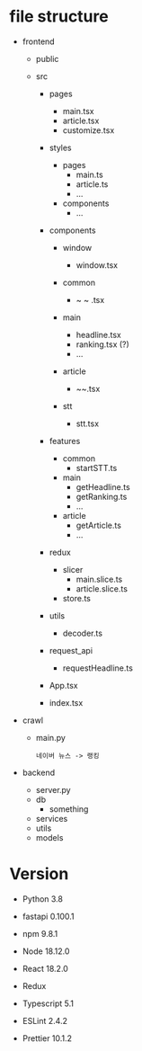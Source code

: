 # file structure

- frontend

  - public
  - src

    - pages

      - main.tsx
      - article.tsx
      - customize.tsx

    - styles

      - pages
        - main.ts
        - article.ts
        - ...
      - components
        - ...

    - components

      - window

        - window.tsx

      - common

        - ~ ~ .tsx

      - main

        - headline.tsx
        - ranking.tsx (?)
        - ...

      - article

        - ~~.tsx

      - stt
        - stt.tsx

    - features

      - common
        - startSTT.ts
      - main
        - getHeadline.ts
        - getRanking.ts
        - ...
      - article
        - getArticle.ts
        - ...

    - redux

      - slicer
        - main.slice.ts
        - article.slice.ts
      - store.ts

    - utils

      - decoder.ts

    - request_api

      - requestHeadline.ts

    - App.tsx
    - index.tsx

- crawl

  - main.py
    ```
    네이버 뉴스 -> 랭킹
    ```

- backend
  - server.py
  - db
    - something
  - services
  - utils
  - models

# Version

- Python 3.8
- fastapi 0.100.1

- npm 9.8.1
- Node 18.12.0
- React 18.2.0
- Redux
- Typescript 5.1
- ESLint 2.4.2
- Prettier 10.1.2
